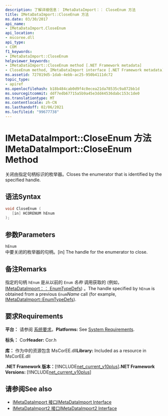 ```yaml
---
description: 了解详细信息： IMetaDataImport：： CloseEnum 方法
title: IMetaDataImport::CloseEnum 方法
ms.date: 03/30/2017
api_name:
- IMetaDataImport.CloseEnum
api_location:
- mscoree.dll
api_type:
- COM
f1_keywords:
- IMetaDataImport::CloseEnum
helpviewer_keywords:
- IMetaDataImport::CloseEnum method [.NET Framework metadata]
- CloseEnum method, IMetaDataImport interface [.NET Framework metadata]
ms.assetid: 727819d5-1dab-4ebb-ac25-950b4111dc72
topic_type:
- apiref
ms.openlocfilehash: b18b484cab0d9f4c0ecea21da78535c9a872bb1d
ms.sourcegitcommit: ddf7edb67715a5b9a45e3dd44536dabc153c1de0
ms.translationtype: MT
ms.contentlocale: zh-CN
ms.lasthandoff: 02/06/2021
ms.locfileid: "99677738"
---
```

# <a name="imetadataimportcloseenum-method"></a><span data-ttu-id="5e2bf-103">IMetaDataImport::CloseEnum 方法</span><span class="sxs-lookup"><span data-stu-id="5e2bf-103">IMetaDataImport::CloseEnum Method</span></span>

<span data-ttu-id="5e2bf-104">关闭由指定句柄标识的枚举器。</span><span class="sxs-lookup"><span data-stu-id="5e2bf-104">Closes the enumerator that is identified by the specified handle.</span></span>  
  
## <a name="syntax"></a><span data-ttu-id="5e2bf-105">语法</span><span class="sxs-lookup"><span data-stu-id="5e2bf-105">Syntax</span></span>  
  
```cpp  
void CloseEnum (  
   [in] HCORENUM hEnum  
);  
```  
  
## <a name="parameters"></a><span data-ttu-id="5e2bf-106">参数</span><span class="sxs-lookup"><span data-stu-id="5e2bf-106">Parameters</span></span>  

 `hEnum`  
 <span data-ttu-id="5e2bf-107">中要关闭的枚举器的句柄。</span><span class="sxs-lookup"><span data-stu-id="5e2bf-107">[in] The handle for the enumerator to close.</span></span>  
  
## <a name="remarks"></a><span data-ttu-id="5e2bf-108">备注</span><span class="sxs-lookup"><span data-stu-id="5e2bf-108">Remarks</span></span>  

 <span data-ttu-id="5e2bf-109">指定的句柄 `hEnum` 是从以前的 `Enum` *名称* 调用获取的 (例如， [IMetaDataImport：： EnumTypeDefs](imetadataimport-enumtypedefs-method.md)) 。</span><span class="sxs-lookup"><span data-stu-id="5e2bf-109">The handle specified by `hEnum` is obtained from a previous `Enum`*Name* call (for example, [IMetaDataImport::EnumTypeDefs](imetadataimport-enumtypedefs-method.md)).</span></span>  
  
## <a name="requirements"></a><span data-ttu-id="5e2bf-110">要求</span><span class="sxs-lookup"><span data-stu-id="5e2bf-110">Requirements</span></span>  

 <span data-ttu-id="5e2bf-111">**平台：** 请参阅 [系统要求](../../get-started/system-requirements.md)。</span><span class="sxs-lookup"><span data-stu-id="5e2bf-111">**Platforms:** See [System Requirements](../../get-started/system-requirements.md).</span></span>  
  
 <span data-ttu-id="5e2bf-112">**标头：** Cor</span><span class="sxs-lookup"><span data-stu-id="5e2bf-112">**Header:** Cor.h</span></span>  
  
 <span data-ttu-id="5e2bf-113">**库：** 作为中的资源包含 MsCorEE.dll</span><span class="sxs-lookup"><span data-stu-id="5e2bf-113">**Library:** Included as a resource in MsCorEE.dll</span></span>  
  
 <span data-ttu-id="5e2bf-114">**.NET Framework 版本：**[!INCLUDE[net_current_v10plus](../../../../includes/net-current-v10plus-md.md)]</span><span class="sxs-lookup"><span data-stu-id="5e2bf-114">**.NET Framework Versions:** [!INCLUDE[net_current_v10plus](../../../../includes/net-current-v10plus-md.md)]</span></span>  
  
## <a name="see-also"></a><span data-ttu-id="5e2bf-115">请参阅</span><span class="sxs-lookup"><span data-stu-id="5e2bf-115">See also</span></span>

- [<span data-ttu-id="5e2bf-116">IMetaDataImport 接口</span><span class="sxs-lookup"><span data-stu-id="5e2bf-116">IMetaDataImport Interface</span></span>](imetadataimport-interface.md)
- [<span data-ttu-id="5e2bf-117">IMetaDataImport2 接口</span><span class="sxs-lookup"><span data-stu-id="5e2bf-117">IMetaDataImport2 Interface</span></span>](imetadataimport2-interface.md)
